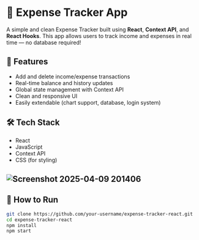 # 💸 Expense Tracker App

A simple and clean Expense Tracker built using **React**, **Context API**, and **React Hooks**. This app allows users to track income and expenses in real time — no database required!

## 🚀 Features

- Add and delete income/expense transactions
- Real-time balance and history updates
- Global state management with Context API
- Clean and responsive UI
- Easily extendable (chart support, database, login system)

## 🛠 Tech Stack

- React
- JavaScript
- Context API
- CSS (for styling)

## ![Screenshot 2025-04-09 201406](https://github.com/user-attachments/assets/bfe848a1-ed4d-4a80-ab8c-44af06792d86)



## 📂 How to Run

```bash
git clone https://github.com/your-username/expense-tracker-react.git
cd expense-tracker-react
npm install
npm start
